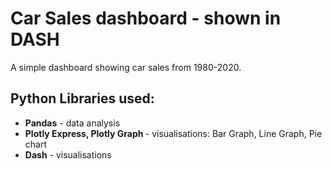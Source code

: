 <h1> Car Sales dashboard - shown in DASH </h1>

A simple dashboard showing car sales from 1980-2020. 

<h2> Python Libraries used: </h2>
<ul>
 <li> <b>Pandas</b> - data analysis</li>
 <li> <b>Plotly Express, Plotly Graph </b> - visualisations: Bar Graph, Line Graph, Pie chart </li>
 <li> <b>Dash</b> - visualisations </li>
 </ul>
